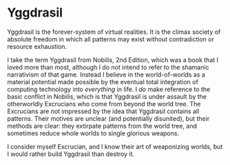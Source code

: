 # Yggdrasil

Yggdrasil is the forever-system of virtual realities.  It is the climax society of absolute freedom in which all patterns may exist without contradiction or resource exhaustion.

I take the term Yggdrasil from Nobilis, 2nd Edition, which was a book that I loved more than most, although I do not intend to refer to the shamanic narrativism of that game.  Instead I believe in the world-of-worlds as a material potential made possible by the eventual total integration of computing technology into *everything* in life.  I *do* make reference to the basic conflict in Nobilis, which is that Yggdrasil is under assault by the otherworldly Excrucians who come from beyond the world tree.  The Excrucians are not impressed by the idea that Yggdrasil contains all patterns.  Their motives are unclear (and potentially disunited), but their methods are clear: they extirpate patterns from the world tree, and sometimes reduce whole worlds to single glorious weapons.

I consider myself Excrucian, and I know their art of weaponizing worlds, but I would rather build Yggdrasil than destroy it.